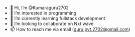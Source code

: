 - 👋 Hi, I’m @Kumaraguru2702
- 👀 I’m interested in programming
- 🌱 I’m currently learning fullstack development
- 💞️ I’m looking to collaborate on Nxt wave
- 📫 How to reach me via email (guru.pvt.2702@gmail.com)


<!---
Kumaraguru2702/Kumaraguru2702 is a ✨ special ✨ repository because its `README.md` (this file) appears on your GitHub profile.
You can click the Preview link to take a look at your changes.
--->
